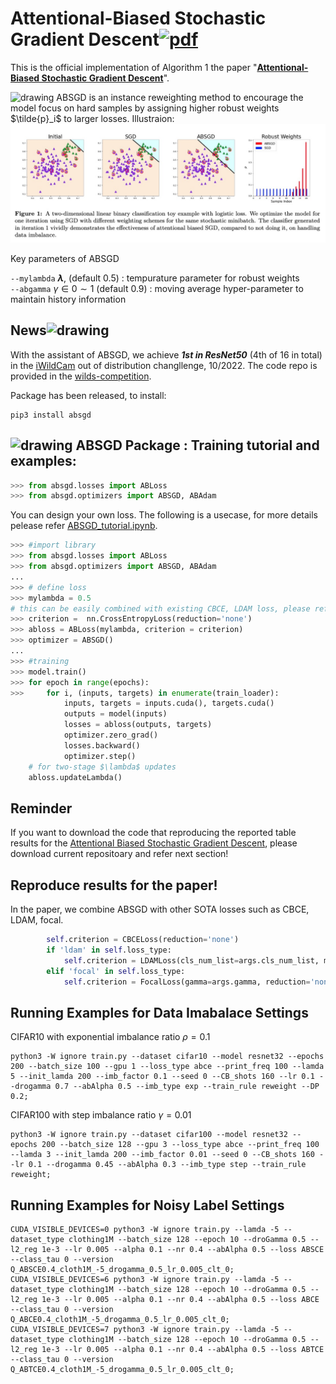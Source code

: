 # Attentional-Biased Stochastic Gradient Descent[![pdf](https://img.shields.io/badge/Arxiv-pdf-orange.svg?style=flat)](https://arxiv.org/pdf/2012.06951.pdf)
This is the official implementation of Algorithm 1 the paper "[**Attentional-Biased Stochastic Gradient Descent**](https://arxiv.org/pdf/2012.06951.pdf)".

<img src="https://user-images.githubusercontent.com/17371111/196511607-ade8c8ee-d07d-4dc4-9939-6d467bb5049e.png" alt="drawing" width="400"/>
ABSGD is an instance reweighting method to encourage the model focus on hard samples by assigning higher robust weights $\tilde{p}_i$ to larger losses. Illustraion:
<img src="./illustrations.jpg" alt="drawing" width="800"/>


 Key parameters of ABSGD

<code>--mylambda</code> **$\lambda$**, (default 0.5) : tempurature parameter for robust weights \
<code>--abgamma</code> $\gamma \in 0\sim 1$ (default 0.9) : moving average hyper-parameter to maintain history information

News<img src="https://user-images.githubusercontent.com/17371111/196532894-41de92a5-8ccb-48ed-b477-aa435e155c1f.png" alt="drawing" width="20"/>
----------------------------------------------
With the assistant of ABSGD, we achieve ***1st in ResNet50*** (4th of 16 in total) in the [iWildCam](https://wilds.stanford.edu/leaderboard/) out of distribution changllenge, 10/2022. The code repo is provided in the [wilds-competition](https://github.com/qiqi-helloworld/ABSGD/tree/main/wilds-competition).

Package has been released, to install:
```
pip3 install absgd
```
<img src="https://user-images.githubusercontent.com/17371111/196532894-41de92a5-8ccb-48ed-b477-aa435e155c1f.png" alt="drawing" width="20"/>  ABSGD Package : Training tutorial and examples:
----------
```python
>>> from absgd.losses import ABLoss
>>> from absgd.optimizers import ABSGD, ABAdam
```
You can design your own loss. The following is a usecase, for more details pelease refer [ABSGD_tutorial.ipynb](./ABSGD_tutorial.ipynb).
```python
>>> #import library
>>> from absgd.losses import ABLoss
>>> from absgd.optimizers import ABSGD, ABAdam
...
>>> # define loss
>>> mylambda = 0.5
# this can be easily combined with existing CBCE, LDAM loss, please refer our paper https://arxiv.org/pdf/2012.06951.pdf
>>> criterion =  nn.CrossEntropyLoss(reduction='none') 
>>> abloss = ABLoss(mylambda, criterion = criterion)
>>> optimizer = ABSGD()
...
>>> #training
>>> model.train()
>>> for epoch in range(epochs):
>>>     for i, (inputs, targets) in enumerate(train_loader):
            inputs, targets = inputs.cuda(), targets.cuda()
            outputs = model(inputs)
            losses = abloss(outputs, targets)
            optimizer.zero_grad()
            losses.backward()
            optimizer.step()
    # for two-stage $\lambda$ updates
    abloss.updateLambda()
```

Reminder
----------
If you want to download the code that reproducing the reported table results for the [Attentional Biased Stochastic Gradient Descent](https://arxiv.org/pdf/2012.06951.pdf), please download current repositoary and refer next section!



Reproduce results for the paper!
----------------------------------------------
In the paper,  we combine ABSGD with other SOTA losses such as CBCE, LDAM, focal.

```python
        self.criterion = CBCELoss(reduction='none')
        if 'ldam' in self.loss_type:
            self.criterion = LDAMLoss(cls_num_list=args.cls_num_list, max_m=0.5, s=30, reduction = 'none')
        elif 'focal' in self.loss_type:
            self.criterion = FocalLoss(gamma=args.gamma, reduction='none')
 ```

Running Examples for Data Imabalace Settings
----------------------------------------------
CIFAR10 with exponential imbalance ratio $\rho = 0.1$
```
python3 -W ignore train.py --dataset cifar10 --model resnet32 --epochs 200 --batch_size 100 --gpu 1 --loss_type abce --print_freq 100 --lamda 5 --init_lamda 200 --imb_factor 0.1 --seed 0 --CB_shots 160 --lr 0.1 --drogamma 0.7 --abAlpha 0.5 --imb_type exp --train_rule reweight --DP 0.2;
```


CIFAR100 with step imbalance ratio $\gamma = 0.01$
```
python3 -W ignore train.py --dataset cifar100 --model resnet32 --epochs 200 --batch_size 128 --gpu 3 --loss_type abce --print_freq 100 --lamda 3 --init_lamda 200 --imb_factor 0.01 --seed 0 --CB_shots 160 --lr 0.1 --drogamma 0.45 --abAlpha 0.3 --imb_type step --train_rule reweight;
```


Running Examples for Noisy Label Settings
----------------------------------------------
```
CUDA_VISIBLE_DEVICES=0 python3 -W ignore train.py --lamda -5 --dataset_type clothing1M --batch_size 128 --epoch 10 --droGamma 0.5 --l2_reg 1e-3 --lr 0.005 --alpha 0.1 --nr 0.4 --abAlpha 0.5 --loss ABSCE --class_tau 0 --version Q_ABSCE0.4_cloth1M_-5_drogamma_0.5_lr_0.005_clt_0;
CUDA_VISIBLE_DEVICES=6 python3 -W ignore train.py --lamda -5 --dataset_type clothing1M --batch_size 128 --epoch 10 --droGamma 0.5 --l2_reg 1e-3 --lr 0.005 --alpha 0.1 --nr 0.4 --abAlpha 0.5 --loss ABCE --class_tau 0 --version Q_ABCE0.4_cloth1M_-5_drogamma_0.5_lr_0.005_clt_0;
CUDA_VISIBLE_DEVICES=7 python3 -W ignore train.py --lamda -5 --dataset_type clothing1M --batch_size 128 --epoch 10 --droGamma 0.5 --l2_reg 1e-3 --lr 0.005 --alpha 0.1 --nr 0.4 --abAlpha 0.5 --loss ABTCE --class_tau 0 --version Q_ABTCE0.4_cloth1M_-5_drogamma_0.5_lr_0.005_clt_0;
```
